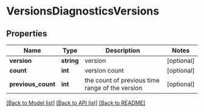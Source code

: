 # VersionsDiagnosticsVersions

## Properties
Name | Type | Description | Notes
------------ | ------------- | ------------- | -------------
**version** | **string** | version | [optional] 
**count** | **int** | version count | [optional] 
**previous_count** | **int** | the count of previous time range of the version | [optional] 

[[Back to Model list]](../README.md#documentation-for-models) [[Back to API list]](../README.md#documentation-for-api-endpoints) [[Back to README]](../README.md)



